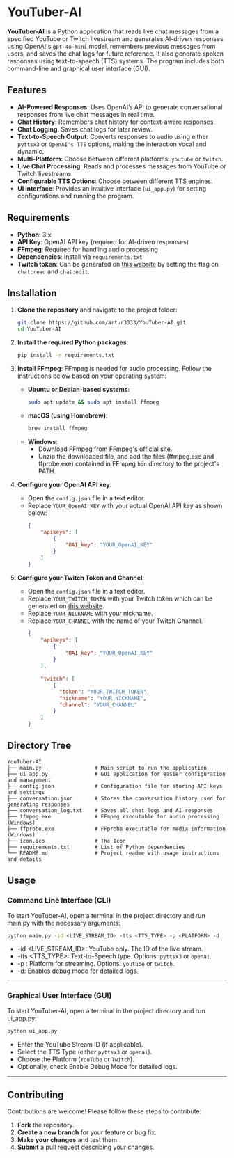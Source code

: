 # YouTuber-AI

**YouTuber-AI** is a Python application that reads live chat messages from a specified YouTube or Twitch livestream and generates AI-driven responses using OpenAI's `gpt-4o-mini` model, remembers previous messages from users, and saves the chat logs for future reference. It also generate spoken responses using text-to-speech (TTS) systems. The program includes both command-line and graphical user interface (GUI).

## Features
- **AI-Powered Responses**: Uses OpenAI’s API to generate conversational responses from live chat messages in real time.
- **Chat History**: Remembers chat history for context-aware responses.
- **Chat Logging**: Saves chat logs for later review.
- **Text-to-Speech Output**: Converts responses to audio using either `pyttsx3` or `OpenAI's TTS` options, making the interaction vocal and dynamic.
- **Multi-Platform**: Choose between different platforms: `youtube` or `twitch`.
- **Live Chat Processing**: Reads and processes messages from YouTube or Twitch livestreams.
- **Configurable TTS Options**: Choose between different TTS engines.
- **UI interface**: Provides an intuitive interface (`ui_app.py`) for setting configurations and running the program.

## Requirements
- **Python**: 3.x
- **API Key**: OpenAI API key (required for AI-driven responses)
- **FFmpeg**: Required for handling audio processing
- **Dependencies**: Install via `requirements.txt`
- **Twitch token**: Can be generated on [this website](https://twitchtokengenerator.com/) by setting the flag on `chat:read` and `chat:edit`.

## Installation

1. **Clone the repository** and navigate to the project folder:
    ```bash
    git clone https://github.com/artur3333/YouTuber-AI.git
    cd YouTuber-AI
    ```

2. **Install the required Python packages**:
    ```bash
    pip install -r requirements.txt
    ```

3. **Install FFmpeg**:
   FFmpeg is needed for audio processing. Follow the instructions below based on your operating system:

   - **Ubuntu or Debian-based systems**:
     ```bash
     sudo apt update && sudo apt install ffmpeg
     ```
   - **macOS (using Homebrew)**:
     ```bash
     brew install ffmpeg
     ```
   - **Windows**:
     - Download FFmpeg from [FFmpeg's official site](https://ffmpeg.org/download.html).
     - Unzip the downloaded file, and add the files (ffmpeg.exe and ffprobe.exe) contained in FFmpeg `bin` directory to the project's PATH. 

4. **Configure your OpenAI API key**:
    - Open the `config.json` file in a text editor.
    - Replace `YOUR_OpenAI_KEY` with your actual OpenAI API key as shown below:
      ```json
      {
          "apikeys": [
              {
                  "OAI_key": "YOUR_OpenAI_KEY"
              }
          ]
      }
      ```

5. **Configure your Twitch Token and Channel**:
    - Open the `config.json` file in a text editor.
    - Replace `YOUR_TWITCH_TOKEN` with your Twitch token which can be generated on [this website](https://twitchtokengenerator.com/).
    - Replace `YOUR_NICKNAME` with your nickname.
    - Replace `YOUR_CHANNEL` with the name of your Twitch Channel.
      ```json
      {
          "apikeys": [
              {
                  "OAI_key": "YOUR_OpenAI_KEY"
              }
          ],
            
          "twitch": [
              {
                "token": "YOUR_TWITCH_TOKEN",
                "nickname": "YOUR_NICKNAME",
                "channel": "YOUR_CHANNEL"
              }
          ]
      }
      ```

## Directory Tree

```plaintext
YouTuber-AI
├── main.py                 # Main script to run the application
├── ui_app.py               # GUI application for easier configuration and management
├── config.json             # Configuration file for storing API keys and settings
├── conversation.json       # Stores the conversation history used for generating responses
├── conversation_log.txt    # Saves all chat logs and AI responses
├── ffmpeg.exe              # FFmpeg executable for audio processing (Windows)
├── ffprobe.exe             # FFprobe executable for media information (Windows)
├── icon.ico                # The Icon
├── requirements.txt        # List of Python dependencies
└── README.md               # Project readme with usage instructions and details
```

## Usage
### Command Line Interface (CLI)
To start YouTuber-AI, open a terminal in the project directory and run main.py with the necessary arguments:

```bash
python main.py -id <LIVE_STREAM_ID> -tts <TTS_TYPE> -p <PLATFORM> -d
```
- -id <LIVE_STREAM_ID>: YouTube only. The ID of the live stream.
- -tts <TTS_TYPE>: Text-to-Speech type. Options: `pyttsx3` or `openai`.
- -p <PLATFORM>: Platform for streaming. Options: `youtube` or `twitch`.
- -d: Enables debug mode for detailed logs.

---
### Graphical User Interface (GUI)
To start YouTuber-AI, open a terminal in the project directory and run ui_app.py:
```bash
python ui_app.py
```
- Enter the YouTube Stream ID (if applicable).
- Select the TTS Type (either `pyttsx3` or `openai`).
- Choose the Platform (`YouTube` or `Twitch`).
- Optionally, check Enable Debug Mode for detailed logs.

---

## Contributing

Contributions are welcome! Please follow these steps to contribute:

1. **Fork** the repository.
2. **Create a new branch** for your feature or bug fix.
3. **Make your changes** and test them.
4. **Submit** a pull request describing your changes.
